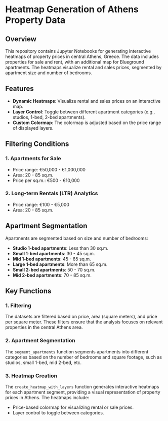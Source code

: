 # Heatmap Generation of Athens Property Data

## Overview
This repository contains Jupyter Notebooks for generating interactive heatmaps of property prices in central Athens, Greece. The data includes properties for sale and rent, with an additional map for Blueground apartments. The heatmaps visualize rental and sales prices, segmented by apartment size and number of bedrooms.

## Features
- **Dynamic Heatmaps**: Visualize rental and sales prices on an interactive map.
- **Layer Control**: Toggle between different apartment categories (e.g., studios, 1-bed, 2-bed apartments).
- **Custom Colormap**: The colormap is adjusted based on the price range of displayed layers.

## Filtering Conditions

### 1. Apartments for Sale
- Price range: €50,000 - €1,000,000
- Area: 20 - 85 sq.m.
- Price per sq.m.: €500 - €10,000

### 2. Long-term Rentals (LTR) Analytics
- Price range: €100 - €5,000
- Area: 20 - 85 sq.m.

## Apartment Segmentation
Apartments are segmented based on size and number of bedrooms:

- **Studio 1-bed apartments**: Less than 30 sq.m.
- **Small 1-bed apartments**: 30 - 45 sq.m.
- **Mid 1-bed apartments**: 45 - 65 sq.m.
- **Large 1-bed apartments**: More than 65 sq.m.
- **Small 2-bed apartments**: 50 - 70 sq.m.
- **Mid 2-bed apartments**: 70 - 85 sq.m.

## Key Functions

### 1. Filtering
The datasets are filtered based on price, area (square meters), and price per square meter. These filters ensure that the analysis focuses on relevant properties in the central Athens area.

### 2. Apartment Segmentation
The `segment_apartments` function segments apartments into different categories based on the number of bedrooms and square footage, such as studios, small 1-bed, mid 2-bed, etc.

### 3. Heatmap Creation
The `create_heatmap_with_layers` function generates interactive heatmaps for each apartment segment, providing a visual representation of property prices in Athens. The heatmaps include:
- Price-based colormap for visualizing rental or sale prices.
- Layer control to toggle between categories.
